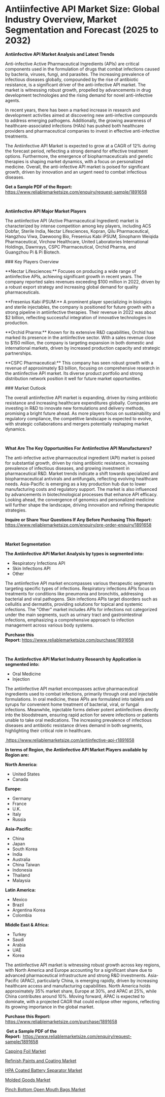 <p><h1>Antiinfective API Market Size: Global Industry Overview, Market Segmentation and Forecast (2025 to 2032)</h1></p><p><strong>Antiinfective API Market Analysis and Latest Trends</strong></p>
<p><p>Anti-infective Active Pharmaceutical Ingredients (APIs) are critical components used in the formulation of drugs that combat infections caused by bacteria, viruses, fungi, and parasites. The increasing prevalence of infectious diseases globally, compounded by the rise of antibiotic resistance, is a significant driver of the anti-infective API market. The market is witnessing robust growth, propelled by advancements in drug development technologies and the rising demand for novel anti-infective agents.</p><p>In recent years, there has been a marked increase in research and development activities aimed at discovering new anti-infective compounds to address emerging pathogens. Additionally, the growing awareness of healthcare-associated infections (HAIs) has pushed both healthcare providers and pharmaceutical companies to invest in effective anti-infective treatments. </p><p>The Antiinfective API Market is expected to grow at a CAGR of 12% during the forecast period, reflecting a strong demand for effective treatment options. Furthermore, the emergence of biopharmaceuticals and genetic therapies is shaping market dynamics, with a focus on personalized medicine. Overall, the anti-infective API market is poised for significant growth, driven by innovation and an urgent need to combat infectious diseases.</p></p>
<p><strong>Get a Sample PDF of the Report:&nbsp;</strong> <a href="https://www.reliablemarketsize.com/enquiry/request-sample/1891658?utm_campaign=1991&utm_medium=2&utm_source=Github&utm_content=ia&utm_term=28032025&utm_id=antiinfective-api">https://www.reliablemarketsize.com/enquiry/request-sample/1891658</a></p>
<p>&nbsp;</p>
<p><strong>Antiinfective API Major Market Players</strong></p>
<p><p>The antiinfective API (Active Pharmaceutical Ingredient) market is characterized by intense competition among key players, including ACS Dobfar, Sterile India, Nectar Lifesciences, Kopran, Qilu Pharmaceutical, Hangzhou Viwa, Daewoong Bio, Fresenius Kabi iPSUM, Sinopharm Weiqida Pharmaceutical, Virchow Healthcare, United Laboratories International Holdings, Dawnrays, CSPC Pharmaceutical, Orchid Pharma, and Guangzhou Pi & Pi Biotech.</p><p>### Key Players Overview</p><p>**Nectar Lifesciences:** Focuses on producing a wide range of antiinfective APIs, achieving significant growth in recent years. The company reported sales revenues exceeding $100 million in 2022, driven by a robust export strategy and increasing global demand for quality pharmaceuticals.</p><p>**Fresenius Kabi iPSUM:** A prominent player specializing in biologics and sterile injectables, the company is positioned for future growth with a strong pipeline in antiinfective therapies. Their revenue in 2022 was about $2 billion, reflecting successful integration of innovative technologies in production.</p><p>**Orchid Pharma:** Known for its extensive R&D capabilities, Orchid has marked its presence in the antiinfective sector. With a sales revenue close to $150 million, the company is targeting expansion in both domestic and international markets, driven by increased production capacity and strategic partnerships.</p><p>**CSPC Pharmaceutical:** This company has seen robust growth with a revenue of approximately $3 billion, focusing on comprehensive research in the antiinfective API market. Its diverse product portfolio and strong distribution network position it well for future market opportunities.</p><p>### Market Outlook</p><p>The overall antiinfective API market is expanding, driven by rising antibiotic resistance and increasing healthcare expenditures globally. Companies are investing in R&D to innovate new formulations and delivery methods, promising a bright future ahead. As more players focus on sustainability and regulatory compliance, the competitive landscape is expected to evolve, with strategic collaborations and mergers potentially reshaping market dynamics.</p></p>
<p>&nbsp;</p>
<p><strong>What Are The Key Opportunities For Antiinfective API Manufacturers?</strong></p>
<p><p>The anti-infective active pharmaceutical ingredient (API) market is poised for substantial growth, driven by rising antibiotic resistance, increasing prevalence of infectious diseases, and growing investment in pharmaceutical R&D. Market trends indicate a shift towards specialized and biopharmaceutical antivirals and antifungals, reflecting evolving healthcare needs. Asia-Pacific is emerging as a key production hub due to lower manufacturing costs and regulatory support. The market is also influenced by advancements in biotechnological processes that enhance API efficacy. Looking ahead, the convergence of genomics and personalized medicine will further shape the landscape, driving innovation and refining therapeutic strategies.</p></p>
<p><strong>Inquire or Share Your Questions If Any Before Purchasing This Report:</strong> <a href="https://www.reliablemarketsize.com/enquiry/pre-order-enquiry/1891658?utm_campaign=1991&utm_medium=2&utm_source=Github&utm_content=ia&utm_term=28032025&utm_id=antiinfective-api">https://www.reliablemarketsize.com/enquiry/pre-order-enquiry/1891658</a></p>
<p>&nbsp;</p>
<p><strong>Market Segmentation</strong></p>
<p><strong>The Antiinfective API Market Analysis by types is segmented into:</strong></p>
<p><ul><li>Respiratory Infections API</li><li>Skin Infections API</li><li>Other</li></ul></p>
<p><p>The antiinfective API market encompasses various therapeutic segments targeting specific types of infections. Respiratory infections APIs focus on treatments for conditions like pneumonia and bronchitis, addressing bacterial and viral pathogens. Skin infections APIs target disorders such as cellulitis and dermatitis, providing solutions for topical and systemic infections. The "Other" market includes APIs for infections not categorized under the main segments, such as urinary tract and gastrointestinal infections, emphasizing a comprehensive approach to infection management across various body systems.</p></p>
<p><strong>Purchase this Report:&nbsp;</strong><a href="https://www.reliablemarketsize.com/purchase/1891658?utm_campaign=1991&utm_medium=2&utm_source=Github&utm_content=ia&utm_term=28032025&utm_id=antiinfective-api">https://www.reliablemarketsize.com/purchase/1891658</a></p>
<p>&nbsp;</p>
<p><strong>The Antiinfective API Market Industry Research by Application is segmented into:</strong></p>
<p><ul><li>Oral Medicine</li><li>Injection</li></ul></p>
<p><p>The antiinfective API market encompasses active pharmaceutical ingredients used to combat infections, primarily through oral and injectable formulations. In oral medicine, these APIs are formulated into tablets and syrups for convenient home treatment of bacterial, viral, or fungal infections. Meanwhile, injectable forms deliver potent antiinfectives directly into the bloodstream, ensuring rapid action for severe infections or patients unable to take oral medications. The increasing prevalence of infectious diseases and antibiotic resistance drives demand in both segments, highlighting their critical role in healthcare.</p></p>
<p><a href="https://www.reliablemarketsize.com/antiinfective-api-r1891658?utm_campaign=1991&utm_medium=2&utm_source=Github&utm_content=ia&utm_term=28032025&utm_id=antiinfective-api">&nbsp;https://www.reliablemarketsize.com/antiinfective-api-r1891658</a></p>
<p><strong>In terms of Region, the Antiinfective API Market Players available by Region are:</strong></p>
<p>
    <p> <strong> North America: </strong>
        <ul>
            <li>United States</li>
            <li>Canada</li>
        </ul>
        </p> 
    <p> <strong> Europe: </strong>
        <ul>
            <li>Germany</li>
            <li>France</li>
            <li>U.K.</li>
            <li>Italy</li>
            <li>Russia</li>
        </ul>
        </p> 
    <p> <strong> Asia-Pacific: </strong>
        <ul>
            <li>China</li>
            <li>Japan</li>
            <li>South Korea</li>
            <li>India</li>
            <li>Australia</li>
            <li>China Taiwan</li>
            <li>Indonesia</li>
            <li>Thailand</li>
            <li>Malaysia</li>
        </ul>
        </p> 
    <p> <strong> Latin America: </strong>
        <ul>
            <li>Mexico</li>
            <li>Brazil</li>
            <li>Argentina Korea</li>
            <li>Colombia</li>
        </ul>
        </p> 
    <p> <strong> Middle East & Africa: </strong>
        <ul>
            <li>Turkey</li>
            <li>Saudi</li>
            <li>Arabia</li>
            <li>UAE</li>
            <li>Korea</li>
        </ul>
    </p>
    </p>
<p><p>The antiinfective API market is witnessing robust growth across key regions, with North America and Europe accounting for a significant share due to advanced pharmaceutical infrastructure and strong R&D investments. Asia-Pacific (APAC), particularly China, is emerging rapidly, driven by increasing healthcare access and manufacturing capabilities. North America holds approximately 35% market share, Europe at 30%, and APAC at 25%, while China contributes around 10%. Moving forward, APAC is expected to dominate, with a projected CAGR that could eclipse other regions, reflecting its growing importance in the global market.</p></p>
<p><strong>Purchase this Report: </strong><a href="https://www.reliablemarketsize.com/purchase/1891658?utm_campaign=1991&utm_medium=2&utm_source=Github&utm_content=ia&utm_term=28032025&utm_id=antiinfective-api">https://www.reliablemarketsize.com/purchase/1891658</a></p>
<p>&nbsp;<strong>Get a Sample PDF of the Report:&nbsp;&nbsp;</strong><a href="https://www.reliablemarketsize.com/enquiry/request-sample/1891658?utm_campaign=1991&utm_medium=2&utm_source=Github&utm_content=ia&utm_term=28032025&utm_id=antiinfective-api">https://www.reliablemarketsize.com/enquiry/request-sample/1891658</a></p>
<p><strong></strong></p>
<p><p><a href="https://github.com/haagarocapmj/Market-Research-Report-List-1/blob/main/capping-foil-market.md?utm_campaign=1991&utm_medium=2&utm_source=Github&utm_content=ia&utm_term=28032025&utm_id=antiinfective-api">Capping Foil Market</a></p><p><a href="https://github.com/wraggfomath/Market-Research-Report-List-1/blob/main/refinish-paints-and-coating-market.md?utm_campaign=1991&utm_medium=2&utm_source=Github&utm_content=ia&utm_term=28032025&utm_id=antiinfective-api">Refinish Paints and Coating Market</a></p><p><a href="https://github.com/countpapajwp/Market-Research-Report-List-1/blob/main/hpa-coated-battery-separator-market.md?utm_campaign=1991&utm_medium=2&utm_source=Github&utm_content=ia&utm_term=28032025&utm_id=antiinfective-api">HPA Coated Battery Separator Market</a></p><p><a href="https://github.com/fallalenoswG/Market-Research-Report-List-1/blob/main/molded-goods-market.md?utm_campaign=1991&utm_medium=2&utm_source=Github&utm_content=ia&utm_term=28032025&utm_id=antiinfective-api">Molded Goods Market</a></p><p><a href="https://github.com/gfellcincot4/Market-Research-Report-List-1/blob/main/pinch-bottom-open-mouth-bags-market.md?utm_campaign=1991&utm_medium=2&utm_source=Github&utm_content=ia&utm_term=28032025&utm_id=antiinfective-api">Pinch Bottom Open Mouth Bags Market</a></p></p>